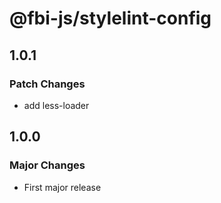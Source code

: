 # @fbi-js/stylelint-config

## 1.0.1

### Patch Changes

- add less-loader

## 1.0.0

### Major Changes

- First major release
